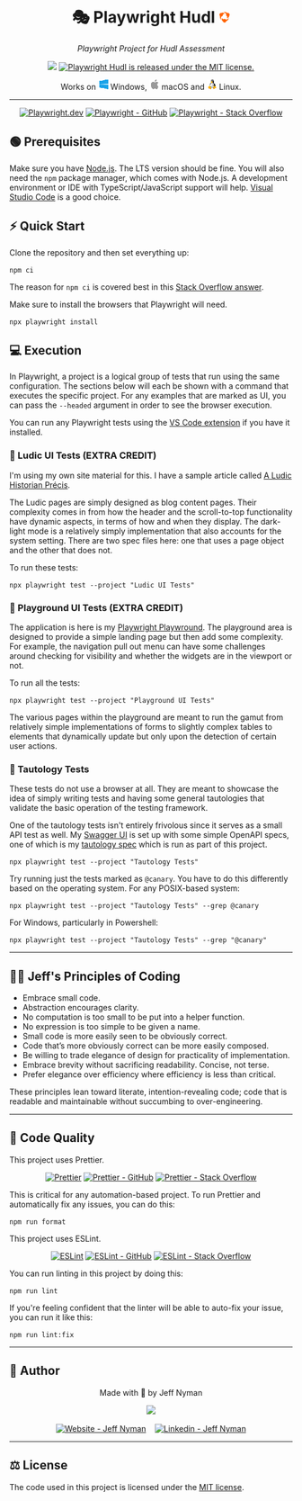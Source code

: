 <h1 align="center">
  🎭 Playwright Hudl <img src="assets/hudl.png">
</h1>

<p align="center">
  <em>Playwright Project for Hudl Assessment</em>
</p>

<p align="center">
  <img src="https://badgen.net/badge/Built%20With/TypeScript/blue"> 
  <a href="https://github.com/jeffnyman/playwright-hudl/blob/main/LICENSE">
    <img src="https://img.shields.io/badge/license-MIT-blue.svg" alt="Playwright Hudl is released under the MIT license.">
  </a>
</p>

<p align="center">
  Works on <img src="assets/win_sm.png" alt="Windows"> Windows,
  <img src="assets/apple_sm.png" alt="macOS"> macOS and
  <img src="assets/linux_sm.png" alt="Linux"> Linux.
</p>

---

<p align="center">
  <a href="https://playwright.dev/docs/intro"><img src="https://img.shields.io/badge/Documentation-Playwright-1c8620.svg?logo=playwright" alt="Playwright.dev"></a>
  <a href="https://github.com/microsoft/playwright/tree/main"><img src="https://img.shields.io/badge/GitHub-Playwright-1c8620.svg?logo=github" alt="Playwright - GitHub"></a>
  <a href="https://stackoverflow.com/questions/tagged/playwright"><img src="https://img.shields.io/badge/stackoverflow-Playwright-e87922.svg?logo=stackoverflow" alt="Playwright - Stack Overflow"></a>
</p>

## 🟢 Prerequisites

Make sure you have [Node.js](https://nodejs.org/en). The LTS version should be fine. You will also need the `npm` package manager, which comes with Node.js. A development environment or IDE with TypeScript/JavaScript support will help. [Visual Studio Code](https://code.visualstudio.com/) is a good choice.

## ⚡ Quick Start

Clone the repository and then set everything up:

```shell
npm ci
```

The reason for `npm ci` is covered best in this [Stack Overflow answer](https://stackoverflow.com/a/53325242).

Make sure to install the browsers that Playwright will need.

```shell
npx playwright install
```

## 💻 Execution

In Playwright, a project is a logical group of tests that run using the same configuration. The sections below will each be shown with a command that executes the specific project. For any examples that are marked as UI, you can pass the `--headed` argument in order to see the browser execution.

You can run any Playwright tests using the [VS Code extension](https://playwright.dev/docs/getting-started-vscode) if you have it installed.

### 🔸 Ludic UI Tests (EXTRA CREDIT)

I'm using my own site material for this. I have a sample article called [A Ludic Historian Précis](https://testerstories.com/xyzzy/ludic/article/precis.html).

The Ludic pages are simply designed as blog content pages. Their complexity comes in from how the header and the scroll-to-top functionality have dynamic aspects, in terms of how and when they display. The dark-light mode is a relatively simply implementation that also accounts for the system setting. There are two spec files here: one that uses a page object and the other that does not.

To run these tests:

```shell
npx playwright test --project "Ludic UI Tests"
```

### 🔸 Playground UI Tests (EXTRA CREDIT)

The application is here is my [Playwright Playwround](https://testerstories.com/xyzzy/). The playground area is designed to provide a simple landing page but then add some complexity. For example, the navigation pull out menu can have some challenges around checking for visibility and whether the widgets are in the viewport or not.

To run all the tests:

```shell
npx playwright test --project "Playground UI Tests"
```

The various pages within the playground are meant to run the gamut from relatively simple implementations of forms to slightly complex tables to elements that dynamically update but only upon the detection of certain user actions.

### 🔸 Tautology Tests

These tests do not use a browser at all. They are meant to showcase the idea of simply writing tests and having some general tautologies that validate the basic operation of the testing framework.

One of the tautology tests isn't entirely frivolous since it serves as a small API test as well. My [Swagger UI](https://testerstories.com/swagger-ui) is set up with some simple OpenAPI specs, one of which is my [tautology spec](https://testerstories.com/files/api/openapi_test.yml) which is run as part of this project.

```shell
npx playwright test --project "Tautology Tests"
```

Try running just the tests marked as `@canary`. You have to do this differently based on the operating system. For any POSIX-based system:

```shell
npx playwright test --project "Tautology Tests" --grep @canary
```

For Windows, particularly in Powershell:

```shell
npx playwright test --project "Tautology Tests" --grep "@canary"
```

---

## 👨‍💻 Jeff's Principles of Coding

- Embrace small code.
- Abstraction encourages clarity.
- No computation is too small to be put into a helper function.
- No expression is too simple to be given a name.
- Small code is more easily seen to be obviously correct.
- Code that’s more obviously correct can be more easily composed.
- Be willing to trade elegance of design for practicality of implementation.
- Embrace brevity without sacrificing readability. Concise, not terse.
- Prefer elegance over efficiency where efficiency is less than critical.

These principles lean toward literate, intention-revealing code; code that is readable and maintainable without succumbing to over-engineering.

---

## 🧬 Code Quality

This project uses Prettier.

<p align="center">
  <a href="https://prettier.io/docs/en/index.html"><img src="https://img.shields.io/badge/Documentation-Prettier-f7ba3e.svg?logo=prettier" alt="Prettier"></a>
  <a href="https://github.com/prettier/prettier"><img src="https://img.shields.io/badge/GitHub-Prettier-f7ba3e.svg?logo=github" alt="Prettier - GitHub"></a>
  <a href="https://stackoverflow.com/questions/tagged/prettier"><img src="https://img.shields.io/badge/stackoverflow-Prettier-e87922.svg?logo=stackoverflow" alt="Prettier - Stack Overflow"></a>
</p>

This is critical for any automation-based project. To run Prettier and automatically fix any issues, you can do this:

```shell
npm run format
```

This project uses ESLint.

<p align="center">
  <a href="https://eslint.org/docs/latest/"><img src="https://img.shields.io/badge/Documentation-ESLint-4b32c3.svg?logo=eslint" alt="ESLint"></a>
  <a href="https://github.com/eslint/eslint"><img src="https://img.shields.io/badge/GitHub-ESLint-4b32c3.svg?logo=github" alt="ESLint - GitHub"></a>
  <a href="https://stackoverflow.com/questions/tagged/eslint"><img src="https://img.shields.io/badge/stackoverflow-ESLint-e87922.svg?logo=stackoverflow" alt="ESLint - Stack Overflow"></a>
</p>

You can run linting in this project by doing this:

```shell
npm run lint
```

If you're feeling confident that the linter will be able to auto-fix your issue, you can run it like this:

```shell
npm run lint:fix
```

---

## 👤 Author

<p align="center">
  Made with 🤍 by Jeff Nyman
</p>

<p align="center">
  <img src="https://img.shields.io/badge/typescript-%23007ACC.svg?style=for-the-badge&logo=typescript&logoColor=white">
</p>

<p align="center">
  <a href="https://testerstories.com" target="_blank" ><img alt="Website - Jeff Nyman" src="https://img.shields.io/badge/Website--%23F8952D?style=social"></a>&nbsp;&nbsp;&nbsp;
  <a href="https://www.linkedin.com/in/jeffnyman/" target="_blank" ><img alt="Linkedin - Jeff Nyman" src="https://img.shields.io/badge/Linkedin--%23F8952D?style=social&logo=linkedin"></a>
</p>

---

## ⚖ License

The code used in this project is licensed under the [MIT license](https://github.com/jeffnyman/playwright-hudl/blob/main/LICENSE).
